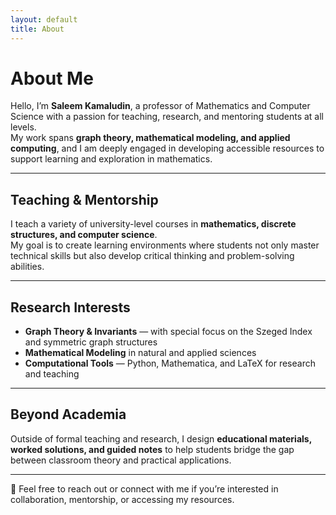 ```yaml
---
layout: default
title: About
---
```


# About Me

Hello, I’m **Saleem Kamaludin**, a professor of Mathematics and Computer Science with a passion for teaching, research, and mentoring students at all levels.  
My work spans **graph theory, mathematical modeling, and applied computing**, and I am deeply engaged in developing accessible resources to support learning and exploration in mathematics.

---

## Teaching & Mentorship
I teach a variety of university-level courses in **mathematics, discrete structures, and computer science**.  
My goal is to create learning environments where students not only master technical skills but also develop critical thinking and problem-solving abilities.

---

## Research Interests
- **Graph Theory & Invariants** — with special focus on the Szeged Index and symmetric graph structures  
- **Mathematical Modeling** in natural and applied sciences  
- **Computational Tools** — Python, Mathematica, and LaTeX for research and teaching  

---

## Beyond Academia
Outside of formal teaching and research, I design **educational materials, worked solutions, and guided notes** to help students bridge the gap between classroom theory and practical applications.  

---

📩 Feel free to reach out or connect with me if you’re interested in collaboration, mentorship, or accessing my resources.
